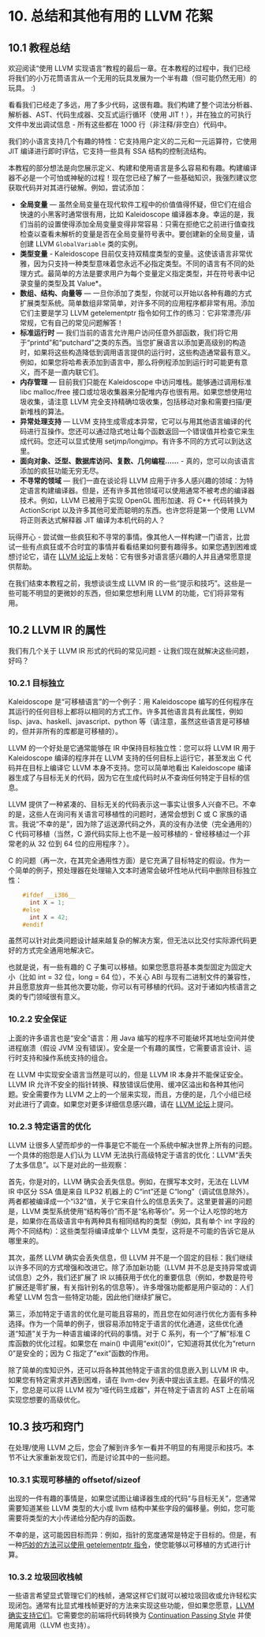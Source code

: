 # 10. 总结和其他有用的 LLVM 花絮

## 10.1 教程总结

欢迎阅读“使用 LLVM 实现语言”教程的最后一章。在本教程的过程中，我们已经将我们的小万花筒语言从一个无用的玩具发展为一个半有趣（但可能仍然无用）的玩具。 :)

看看我们已经走了多远，用了多少代码，这很有趣。我们构建了整个词法分析器、解析器、AST、代码生成器、交互式运行循环（使用 JIT！），并在独立的可执行文件中发出调试信息 - 所有这些都在 1000 行（非注释/非空白）代码中。

我们的小语言支持几个有趣的特性：它支持用户定义的二元和一元运算符，它使用 JIT 编译进行即时评估，它支持一些具有 SSA 结构的控制流结构。

本教程的部分想法是向您展示定义、构建和使用语言是多么容易和有趣。构建编译器不必是一个可怕或神秘的过程！现在您已经了解了一些基础知识，我强烈建议您获取代码并对其进行破解。例如，尝试添加：

* **全局变量** — 虽然全局变量在现代软件工程中的价值值得怀疑，但它们在组合快速的小黑客时通常很有用，比如 Kaleidoscope 编译器本身。幸运的是，我们当前的设置使得添加全局变量变得非常容易：只需在拒绝它之前进行值查找检查以查看未解析的变量是否在全局变量符号表中。要创建新的全局变量，请创建 LLVM ```GlobalVariable``` 类的实例。
* **类型变量** - Kaleidoscope 目前仅支持双精度类型的变量。这使该语言非常优雅，因为只支持一种类型意味着您永远不必指定类型。不同的语言有不同的处理方式。最简单的方法是要求用户为每个变量定义指定类型，并在符号表中记录变量的类型及其 Value*。
* **数组、结构、向量等** — 一旦你添加了类型，你就可以开始以各种有趣的方式扩展类型系统。简单数组非常简单，对许多不同的应用程序都非常有用。添加它们主要是学习 LLVM getelementptr 指令如何工作的练习：它非常漂亮/非常规，它有自己的常见问题解答！
* **标准运行时** — 我们当前的语言允许用户访问任意外部函数，我们将它用于“printd”和“putchard”之类的东西。当您扩展语言以添加更高级别的构造时，如果将这些构造降低到调用语言提供的运行时，这些构造通常最有意义。例如，如果您将哈希表添加到语言中，那么将例程添加到运行时可能更有意义，而不是一直内联它们。
* **内存管理** — 目前我们只能在 Kaleidoscope 中访问堆栈。能够通过调用标准 libc malloc/free 接口或垃圾收集器来分配堆内存也很有用。如果您想使用垃圾收集，请注意 LLVM 完全支持精确垃圾收集，包括移动对象和需要扫描/更新堆栈的算法。
* **异常处理支持** — LLVM 支持生成零成本异常，它可以与用其他语言编译的代码进行互操作。您还可以通过隐式地让每个函数返回一个错误值并检查它来生成代码。您还可以显式使用 setjmp/longjmp。有许多不同的方式可以到达这里。
* **面向对象、泛型、数据库访问、复数、几何编程……** - 真的，您可以向该语言添加的疯狂功能无穷无尽。
* **不寻常的领域** — 我们一直在谈论将 LLVM 应用于许多人感兴趣的领域：为特定语言构建编译器。但是，还有许多其他领域可以使用通常不被考虑的编译器技术。例如，LLVM 已被用于实现 OpenGL 图形加速、将 C++ 代码转换为 ActionScript 以及许多其他可爱而聪明的东西。也许您将是第一个使用 LLVM 将正则表达式解释器 JIT 编译为本机代码的人？

玩得开心 - 尝试做一些疯狂和不寻常的事情。像其他人一样构建一门语言，比尝试一些有点疯狂或不合时宜的事情并看看结果如何要有趣得多。如果您遇到困难或想讨论它，请在 [LLVM 论坛](https://discourse.llvm.org)上发帖：它有很多对语言感兴趣的人并且通常愿意提供帮助。

在我们结束本教程之前，我想谈谈生成 LLVM IR 的一些“提示和技巧”。这些是一些可能不明显的更微妙的东西，但如果您想利用 LLVM 的功能，它们将非常有用。

## 10.2 LLVM IR 的属性

我们有几个关于 LLVM IR 形式的代码的常见问题 - 让我们现在就解决这些问题，好吗？

### 10.2.1 目标独立

Kaleidoscope 是“可移植语言”的一个例子：用 Kaleidoscope 编写的任何程序在其运行的任何目标上都将以相同的方式工作。许多其他语言具有此属性，例如lisp、java、haskell、javascript、python 等（请注意，虽然这些语言是可移植的，但并非所有的库都是可移植的）。

LLVM 的一个好处是它通常能够在 IR 中保持目标独立性：您可以将 LLVM IR 用于 Kaleidoscope 编译的程序并在 LLVM 支持的任何目标上运行它，甚至发出 C 代码并在目标上编译它 LLVM 本身不支持。您可以简单地看出 Kaleidoscope 编译器生成了与目标无关的代码，因为它在生成代码时从不查询任何特定于目标的信息。

LLVM 提供了一种紧凑的、目标无关的代码表示这一事实让很多人兴奋不已。不幸的是，这些人在询问有关语言可移植性的问题时，通常会想到 C 或 C 家族的语言。我说“不幸的是”，因为除了运送源代码之外，真的没有办法使（完全通用的）C 代码可移植（当然，C 源代码实际上也不是一般可移植的 - 曾经移植过一个非常老的从 32 位到 64 位的应用程序？）。

C 的问题（再一次，在其完全通用性方面）是它充满了目标特定的假设。作为一个简单的例子，预处理器在处理输入文本时通常会破坏性地从代码中删除目标独立性：

``` cpp
    #ifdef __i386__
      int X = 1;
    #else
      int X = 42;
    #endif
```

虽然可以针对此类问题设计越来越复杂的解决方案，但无法以比交付实际源代码更好的方式完全通用地解决它。

也就是说，有一些有趣的 C 子集可以移植。如果您愿意将基本类型固定为固定大小（比如 int = 32 位，long = 64 位），不关心 ABI 与现有二进制文件的兼容性，并且愿意放弃一些其他次要功能，你可以有可移植的代码。这对于诸如内核语言之类的专门领域很有意义。

### 10.2.2 安全保证

上面的许多语言也是“安全”语言：用 Java 编写的程序不可能破坏其地址空间并使进程崩溃（假设 JVM 没有错误）。安全是一个有趣的属性，它需要语言设计、运行时支持和操作系统支持的组合。

在 LLVM 中实现安全语言当然是可以的，但是 LLVM IR 本身并不能保证安全。 LLVM IR 允许不安全的指针转换、释放错误后使用、缓冲区溢出和各种其他问题。安全需要作为 LLVM 之上的一个层来实现，而且，方便的是，几个小组已经对此进行了调查。如果您对更多详细信息感兴趣，请在 [LLVM 论坛](https://discourse.llvm.org)上提问。

### 10.2.3 特定语言的优化

LLVM 让很多人望而却步的一件事是它不能在一个系统中解决世界上所有的问题。一个具体的抱怨是人们认为 LLVM 无法执行高级特定于语言的优化：LLVM“丢失了太多信息”。以下是对此的一些观察：

首先，你是对的，LLVM 确实会丢失信息。例如，在撰写本文时，无法在 LLVM IR 中区分 SSA 值是来自 ILP32 机器上的 C“int”还是 C“long”（调试信息除外）。两者都被编译成一个“i32”值，关于它来自什么的信息丢失了。这里更普遍的问题是，LLVM 类型系统使用“结构等价”而不是“名称等价”。另一个让人吃惊的地方是，如果你在高级语言中有两种具有相同结构的类型（例如，具有单个 int 字段的两个不同结构）：这些类型将编译成单个 LLVM 类型，这将是不可能的告诉它是从哪里来的。

其次，虽然 LLVM 确实会丢失信息，但 LLVM 并不是一个固定的目标：我们继续以许多不同的方式增强和改进它。除了添加新功能（LLVM 并不总是支持异常或调试信息）之外，我们还扩展了 IR 以捕获用于优化的重要信息（例如，参数是符号扩展还是零扩展，有关指针别名的信息等）。许多增强功能都是用户驱动的：人们希望 LLVM 包含一些特定功能，因此他们继续扩展它。

第三，添加特定于语言的优化是可能且容易的，而且您在如何进行优化方面有多种选择。作为一个简单的例子，很容易添加特定于语言的优化通道，这些优化通道“知道”关于为一种语言编译的代码的事情。对于 C 系列，有一个“了解”标准 C 库函数的优化过程。如果您在 main() 中调用“exit(0)”，它知道将其优化为“return 0”是安全的；因为 C 指定了“exit”函数的作用。

除了简单的库知识外，还可以将各种其他特定于语言的信息嵌入到 LLVM IR 中。如果您有特定需求并遇到困难，请在 llvm-dev 列表中提出该主题。在最坏的情况下，您总是可以将 LLVM 视为“哑代码生成器”，并在特定于语言的 AST 上在前端实现您想要的高级优化。

## 10.3 技巧和窍门

在处理/使用 LLVM 之后，您会了解到许多乍一看并不明显的有用提示和技巧。本节不让大家重新发现它们，而是讨论其中的一些问题。

### 10.3.1 实现可移植的 offsetof/sizeof

出现的一件有趣的事情是，如果您试图让编译器生成的代码“与目标无关”，您通常需要知道某些 LLVM 类型的大小或 llvm 结构中某些字段的偏移量。例如，您可能需要将类型的大小传递给分配内存的函数。

不幸的是，这可能因目标而异：例如，指针的宽度通常是特定于目标的。但是，有一种[巧妙的方法可以使用 getelementptr 指令](http://nondot.org/sabre/LLVMNotes/SizeOf-OffsetOf-VariableSizedStructs.txt)，使您能够以可移植的方式进行计算。

### 10.3.2 垃圾回收栈帧

一些语言希望显式管理它们的栈帧，通常这样它们就可以被垃圾回收或允许轻松实现闭包。通常有比显式堆栈帧更好的方法来实现这些功能，但如果您愿意，[LLVM 确实支持它们](http://nondot.org/sabre/LLVMNotes/ExplicitlyManagedStackFrames.txt)。它需要您的前端将代码转换为 [Continuation Passing Style](http://en.wikipedia.org/wiki/Continuation-passing_style) 并使用尾调用（LLVM 也支持）。